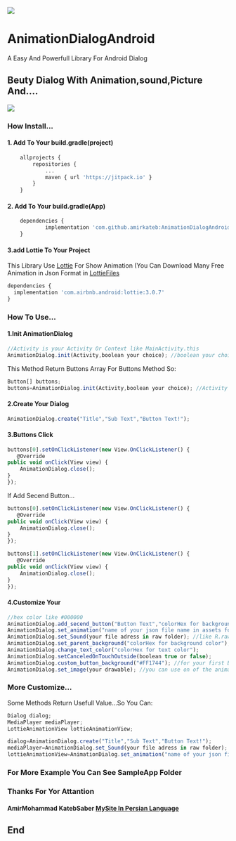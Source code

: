 [![](https://jitpack.io/v/amirkateb/AnimationDialogAndroid.svg)](https://jitpack.io/#amirkateb/AnimationDialogAndroid)
# AnimationDialogAndroid
A Easy And Powerfull Library For Android Dialog

## Beuty Dialog With Animation,sound,Picture And....
![](AnimationDialogAndroid.gif)

### How Install...               
#### 1. Add To Your build.gradle(project)

```javascript
	allprojects {
		repositories {
			...
			maven { url 'https://jitpack.io' }
		}
	}
  ```
  
#### 2. Add To Your build.gradle(App)
```javascript
	dependencies {
	        implementation 'com.github.amirkateb:AnimationDialogAndroid:1.1.1'
	}
```

#### 3.add Lottie To Your Project
This Library Use [Lottie](https://github.com/airbnb/lottie-android "Lottie") For Show Animation
(You Can Download Many Free Animation in Json Format in [LottieFiles]( https://lottiefiles.com "LottieFiles")

```javascript
dependencies {
  implementation 'com.airbnb.android:lottie:3.0.7'
}
```
### How To Use...  
#### 1.Init AnimationDialog
```javascript
//Activity is your Activity Or Context like MainActivity.this
AnimationDialog.init(Activity,boolean your choice); //boolean your choice:you can use gride button(true) or linear buton(false)
```
This Method Return Buttons Array For Buttons Method So:
```javascript
Button[] buttons;
buttons=AnimationDialog.init(Activity,boolean your choice); //Activity is your Activity Or Context like MainActivity.this
```

#### 2.Create Your Dialog
```javascript
AnimationDialog.create("Title","Sub Text","Button Text!");
```
#### 3.Buttons Click
```javascript
buttons[0].setOnClickListener(new View.OnClickListener() {
   @Override
public void onClick(View view) {
    AnimationDialog.close();
}
});
```
If Add Secend Button...
```javascript
buttons[0].setOnClickListener(new View.OnClickListener() {
   @Override
public void onClick(View view) {
    AnimationDialog.close();
}
});

buttons[1].setOnClickListener(new View.OnClickListener() {
   @Override
public void onClick(View view) {
    AnimationDialog.close();
}
});
```
#### 4.Customize Your 
```javascript
//hex color like #000000
AnimationDialog.add_secend_button("Button Text","colorHex for background buttons color"); 
AnimationDialog.set_animation("name of your json file name in assets folder","colorHex for background color");
AnimationDialog.set_Sound(your file adress in raw folder); //like R.raw.error
AnimationDialog.set_parent_background("colorHex for background color");
AnimationDialog.change_text_color("colorHex for text color");
AnimationDialog.setCanceledOnTouchOutside(boolean true or false);
AnimationDialog.custom_button_background("#FF1744"); //for your first Button (default its red with curner radius)
AnimationDialog.set_image(your drawable); //you can use on of the animationview or imageview
```

### More Customize...
Some Methods Return Usefull Value...So You Can:
```javascript
Dialog dialog;
MediaPlayer mediaPlayer;
LottieAnimationView lottieAnimationView;

dialog=AnimationDialog.create("Title","Sub Text","Button Text!");
mediaPlayer=AnimationDialog.set_Sound(your file adress in raw folder);
lottieAnimationView=AnimationDialog.set_animation("name of your json file name in assets folder","colorHex for background color");
```
### For More Example You Can See SampleApp Folder

### Thanks For Yor Attantion

#### AmirMohammad KatebSaber [MySite In Persian Language](https://katebsaber.ir "MySite")

## End
